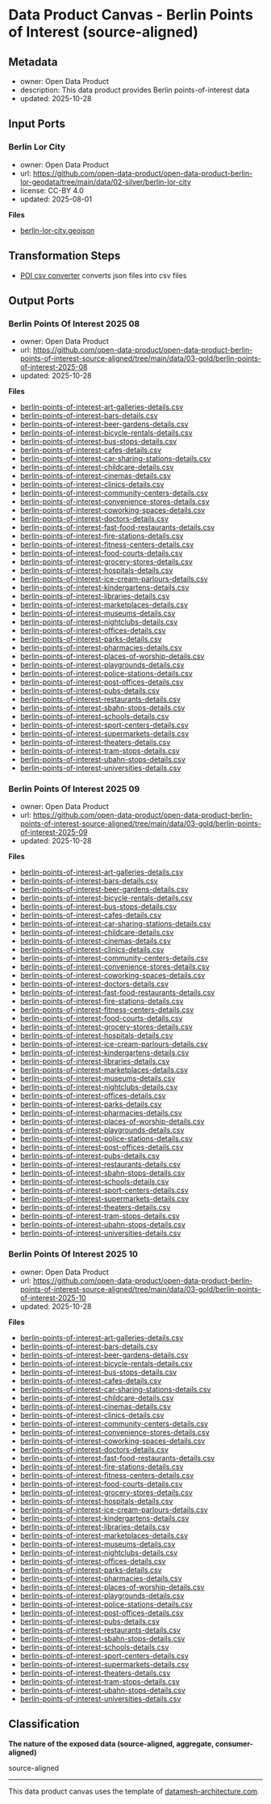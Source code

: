 
# Data Product Canvas - Berlin Points of Interest (source-aligned)

## Metadata

* owner: Open Data Product
* description: This data product provides Berlin points-of-interest data
* updated: 2025-10-28

## Input Ports

### Berlin Lor City

* owner: Open Data Product
* url: https://github.com/open-data-product/open-data-product-berlin-lor-geodata/tree/main/data/02-silver/berlin-lor-city
* license: CC-BY 4.0
* updated: 2025-08-01

**Files**

* [berlin-lor-city.geojson](https://raw.githubusercontent.com/open-data-product/open-data-product-berlin-lor-geodata/main/data/02-silver/berlin-lor-city/berlin-lor-city.geojson)

## Transformation Steps

* [POI csv converter](https://github.com/open-data-product/open-data-product-python-lib/blob/main/opendataproduct/transform/poi_csv_converter.py) converts json files into csv files

## Output Ports

### Berlin Points Of Interest 2025 08

* owner: Open Data Product
* url: https://github.com/open-data-product/open-data-product-berlin-points-of-interest-source-aligned/tree/main/data/03-gold/berlin-points-of-interest-2025-08
* updated: 2025-10-28

**Files**

* [berlin-points-of-interest-art-galleries-details.csv](https://raw.githubusercontent.com/open-data-product/open-data-product-berlin-points-of-interest-source-aligned/main/data/03-gold/berlin-points-of-interest-2025-08/berlin-points-of-interest-art-galleries-details.csv)
* [berlin-points-of-interest-bars-details.csv](https://raw.githubusercontent.com/open-data-product/open-data-product-berlin-points-of-interest-source-aligned/main/data/03-gold/berlin-points-of-interest-2025-08/berlin-points-of-interest-bars-details.csv)
* [berlin-points-of-interest-beer-gardens-details.csv](https://raw.githubusercontent.com/open-data-product/open-data-product-berlin-points-of-interest-source-aligned/main/data/03-gold/berlin-points-of-interest-2025-08/berlin-points-of-interest-beer-gardens-details.csv)
* [berlin-points-of-interest-bicycle-rentals-details.csv](https://raw.githubusercontent.com/open-data-product/open-data-product-berlin-points-of-interest-source-aligned/main/data/03-gold/berlin-points-of-interest-2025-08/berlin-points-of-interest-bicycle-rentals-details.csv)
* [berlin-points-of-interest-bus-stops-details.csv](https://raw.githubusercontent.com/open-data-product/open-data-product-berlin-points-of-interest-source-aligned/main/data/03-gold/berlin-points-of-interest-2025-08/berlin-points-of-interest-bus-stops-details.csv)
* [berlin-points-of-interest-cafes-details.csv](https://raw.githubusercontent.com/open-data-product/open-data-product-berlin-points-of-interest-source-aligned/main/data/03-gold/berlin-points-of-interest-2025-08/berlin-points-of-interest-cafes-details.csv)
* [berlin-points-of-interest-car-sharing-stations-details.csv](https://raw.githubusercontent.com/open-data-product/open-data-product-berlin-points-of-interest-source-aligned/main/data/03-gold/berlin-points-of-interest-2025-08/berlin-points-of-interest-car-sharing-stations-details.csv)
* [berlin-points-of-interest-childcare-details.csv](https://raw.githubusercontent.com/open-data-product/open-data-product-berlin-points-of-interest-source-aligned/main/data/03-gold/berlin-points-of-interest-2025-08/berlin-points-of-interest-childcare-details.csv)
* [berlin-points-of-interest-cinemas-details.csv](https://raw.githubusercontent.com/open-data-product/open-data-product-berlin-points-of-interest-source-aligned/main/data/03-gold/berlin-points-of-interest-2025-08/berlin-points-of-interest-cinemas-details.csv)
* [berlin-points-of-interest-clinics-details.csv](https://raw.githubusercontent.com/open-data-product/open-data-product-berlin-points-of-interest-source-aligned/main/data/03-gold/berlin-points-of-interest-2025-08/berlin-points-of-interest-clinics-details.csv)
* [berlin-points-of-interest-community-centers-details.csv](https://raw.githubusercontent.com/open-data-product/open-data-product-berlin-points-of-interest-source-aligned/main/data/03-gold/berlin-points-of-interest-2025-08/berlin-points-of-interest-community-centers-details.csv)
* [berlin-points-of-interest-convenience-stores-details.csv](https://raw.githubusercontent.com/open-data-product/open-data-product-berlin-points-of-interest-source-aligned/main/data/03-gold/berlin-points-of-interest-2025-08/berlin-points-of-interest-convenience-stores-details.csv)
* [berlin-points-of-interest-coworking-spaces-details.csv](https://raw.githubusercontent.com/open-data-product/open-data-product-berlin-points-of-interest-source-aligned/main/data/03-gold/berlin-points-of-interest-2025-08/berlin-points-of-interest-coworking-spaces-details.csv)
* [berlin-points-of-interest-doctors-details.csv](https://raw.githubusercontent.com/open-data-product/open-data-product-berlin-points-of-interest-source-aligned/main/data/03-gold/berlin-points-of-interest-2025-08/berlin-points-of-interest-doctors-details.csv)
* [berlin-points-of-interest-fast-food-restaurants-details.csv](https://raw.githubusercontent.com/open-data-product/open-data-product-berlin-points-of-interest-source-aligned/main/data/03-gold/berlin-points-of-interest-2025-08/berlin-points-of-interest-fast-food-restaurants-details.csv)
* [berlin-points-of-interest-fire-stations-details.csv](https://raw.githubusercontent.com/open-data-product/open-data-product-berlin-points-of-interest-source-aligned/main/data/03-gold/berlin-points-of-interest-2025-08/berlin-points-of-interest-fire-stations-details.csv)
* [berlin-points-of-interest-fitness-centers-details.csv](https://raw.githubusercontent.com/open-data-product/open-data-product-berlin-points-of-interest-source-aligned/main/data/03-gold/berlin-points-of-interest-2025-08/berlin-points-of-interest-fitness-centers-details.csv)
* [berlin-points-of-interest-food-courts-details.csv](https://raw.githubusercontent.com/open-data-product/open-data-product-berlin-points-of-interest-source-aligned/main/data/03-gold/berlin-points-of-interest-2025-08/berlin-points-of-interest-food-courts-details.csv)
* [berlin-points-of-interest-grocery-stores-details.csv](https://raw.githubusercontent.com/open-data-product/open-data-product-berlin-points-of-interest-source-aligned/main/data/03-gold/berlin-points-of-interest-2025-08/berlin-points-of-interest-grocery-stores-details.csv)
* [berlin-points-of-interest-hospitals-details.csv](https://raw.githubusercontent.com/open-data-product/open-data-product-berlin-points-of-interest-source-aligned/main/data/03-gold/berlin-points-of-interest-2025-08/berlin-points-of-interest-hospitals-details.csv)
* [berlin-points-of-interest-ice-cream-parlours-details.csv](https://raw.githubusercontent.com/open-data-product/open-data-product-berlin-points-of-interest-source-aligned/main/data/03-gold/berlin-points-of-interest-2025-08/berlin-points-of-interest-ice-cream-parlours-details.csv)
* [berlin-points-of-interest-kindergartens-details.csv](https://raw.githubusercontent.com/open-data-product/open-data-product-berlin-points-of-interest-source-aligned/main/data/03-gold/berlin-points-of-interest-2025-08/berlin-points-of-interest-kindergartens-details.csv)
* [berlin-points-of-interest-libraries-details.csv](https://raw.githubusercontent.com/open-data-product/open-data-product-berlin-points-of-interest-source-aligned/main/data/03-gold/berlin-points-of-interest-2025-08/berlin-points-of-interest-libraries-details.csv)
* [berlin-points-of-interest-marketplaces-details.csv](https://raw.githubusercontent.com/open-data-product/open-data-product-berlin-points-of-interest-source-aligned/main/data/03-gold/berlin-points-of-interest-2025-08/berlin-points-of-interest-marketplaces-details.csv)
* [berlin-points-of-interest-museums-details.csv](https://raw.githubusercontent.com/open-data-product/open-data-product-berlin-points-of-interest-source-aligned/main/data/03-gold/berlin-points-of-interest-2025-08/berlin-points-of-interest-museums-details.csv)
* [berlin-points-of-interest-nightclubs-details.csv](https://raw.githubusercontent.com/open-data-product/open-data-product-berlin-points-of-interest-source-aligned/main/data/03-gold/berlin-points-of-interest-2025-08/berlin-points-of-interest-nightclubs-details.csv)
* [berlin-points-of-interest-offices-details.csv](https://raw.githubusercontent.com/open-data-product/open-data-product-berlin-points-of-interest-source-aligned/main/data/03-gold/berlin-points-of-interest-2025-08/berlin-points-of-interest-offices-details.csv)
* [berlin-points-of-interest-parks-details.csv](https://raw.githubusercontent.com/open-data-product/open-data-product-berlin-points-of-interest-source-aligned/main/data/03-gold/berlin-points-of-interest-2025-08/berlin-points-of-interest-parks-details.csv)
* [berlin-points-of-interest-pharmacies-details.csv](https://raw.githubusercontent.com/open-data-product/open-data-product-berlin-points-of-interest-source-aligned/main/data/03-gold/berlin-points-of-interest-2025-08/berlin-points-of-interest-pharmacies-details.csv)
* [berlin-points-of-interest-places-of-worship-details.csv](https://raw.githubusercontent.com/open-data-product/open-data-product-berlin-points-of-interest-source-aligned/main/data/03-gold/berlin-points-of-interest-2025-08/berlin-points-of-interest-places-of-worship-details.csv)
* [berlin-points-of-interest-playgrounds-details.csv](https://raw.githubusercontent.com/open-data-product/open-data-product-berlin-points-of-interest-source-aligned/main/data/03-gold/berlin-points-of-interest-2025-08/berlin-points-of-interest-playgrounds-details.csv)
* [berlin-points-of-interest-police-stations-details.csv](https://raw.githubusercontent.com/open-data-product/open-data-product-berlin-points-of-interest-source-aligned/main/data/03-gold/berlin-points-of-interest-2025-08/berlin-points-of-interest-police-stations-details.csv)
* [berlin-points-of-interest-post-offices-details.csv](https://raw.githubusercontent.com/open-data-product/open-data-product-berlin-points-of-interest-source-aligned/main/data/03-gold/berlin-points-of-interest-2025-08/berlin-points-of-interest-post-offices-details.csv)
* [berlin-points-of-interest-pubs-details.csv](https://raw.githubusercontent.com/open-data-product/open-data-product-berlin-points-of-interest-source-aligned/main/data/03-gold/berlin-points-of-interest-2025-08/berlin-points-of-interest-pubs-details.csv)
* [berlin-points-of-interest-restaurants-details.csv](https://raw.githubusercontent.com/open-data-product/open-data-product-berlin-points-of-interest-source-aligned/main/data/03-gold/berlin-points-of-interest-2025-08/berlin-points-of-interest-restaurants-details.csv)
* [berlin-points-of-interest-sbahn-stops-details.csv](https://raw.githubusercontent.com/open-data-product/open-data-product-berlin-points-of-interest-source-aligned/main/data/03-gold/berlin-points-of-interest-2025-08/berlin-points-of-interest-sbahn-stops-details.csv)
* [berlin-points-of-interest-schools-details.csv](https://raw.githubusercontent.com/open-data-product/open-data-product-berlin-points-of-interest-source-aligned/main/data/03-gold/berlin-points-of-interest-2025-08/berlin-points-of-interest-schools-details.csv)
* [berlin-points-of-interest-sport-centers-details.csv](https://raw.githubusercontent.com/open-data-product/open-data-product-berlin-points-of-interest-source-aligned/main/data/03-gold/berlin-points-of-interest-2025-08/berlin-points-of-interest-sport-centers-details.csv)
* [berlin-points-of-interest-supermarkets-details.csv](https://raw.githubusercontent.com/open-data-product/open-data-product-berlin-points-of-interest-source-aligned/main/data/03-gold/berlin-points-of-interest-2025-08/berlin-points-of-interest-supermarkets-details.csv)
* [berlin-points-of-interest-theaters-details.csv](https://raw.githubusercontent.com/open-data-product/open-data-product-berlin-points-of-interest-source-aligned/main/data/03-gold/berlin-points-of-interest-2025-08/berlin-points-of-interest-theaters-details.csv)
* [berlin-points-of-interest-tram-stops-details.csv](https://raw.githubusercontent.com/open-data-product/open-data-product-berlin-points-of-interest-source-aligned/main/data/03-gold/berlin-points-of-interest-2025-08/berlin-points-of-interest-tram-stops-details.csv)
* [berlin-points-of-interest-ubahn-stops-details.csv](https://raw.githubusercontent.com/open-data-product/open-data-product-berlin-points-of-interest-source-aligned/main/data/03-gold/berlin-points-of-interest-2025-08/berlin-points-of-interest-ubahn-stops-details.csv)
* [berlin-points-of-interest-universities-details.csv](https://raw.githubusercontent.com/open-data-product/open-data-product-berlin-points-of-interest-source-aligned/main/data/03-gold/berlin-points-of-interest-2025-08/berlin-points-of-interest-universities-details.csv)

### Berlin Points Of Interest 2025 09

* owner: Open Data Product
* url: https://github.com/open-data-product/open-data-product-berlin-points-of-interest-source-aligned/tree/main/data/03-gold/berlin-points-of-interest-2025-09
* updated: 2025-10-28

**Files**

* [berlin-points-of-interest-art-galleries-details.csv](https://raw.githubusercontent.com/open-data-product/open-data-product-berlin-points-of-interest-source-aligned/main/data/03-gold/berlin-points-of-interest-2025-09/berlin-points-of-interest-art-galleries-details.csv)
* [berlin-points-of-interest-bars-details.csv](https://raw.githubusercontent.com/open-data-product/open-data-product-berlin-points-of-interest-source-aligned/main/data/03-gold/berlin-points-of-interest-2025-09/berlin-points-of-interest-bars-details.csv)
* [berlin-points-of-interest-beer-gardens-details.csv](https://raw.githubusercontent.com/open-data-product/open-data-product-berlin-points-of-interest-source-aligned/main/data/03-gold/berlin-points-of-interest-2025-09/berlin-points-of-interest-beer-gardens-details.csv)
* [berlin-points-of-interest-bicycle-rentals-details.csv](https://raw.githubusercontent.com/open-data-product/open-data-product-berlin-points-of-interest-source-aligned/main/data/03-gold/berlin-points-of-interest-2025-09/berlin-points-of-interest-bicycle-rentals-details.csv)
* [berlin-points-of-interest-bus-stops-details.csv](https://raw.githubusercontent.com/open-data-product/open-data-product-berlin-points-of-interest-source-aligned/main/data/03-gold/berlin-points-of-interest-2025-09/berlin-points-of-interest-bus-stops-details.csv)
* [berlin-points-of-interest-cafes-details.csv](https://raw.githubusercontent.com/open-data-product/open-data-product-berlin-points-of-interest-source-aligned/main/data/03-gold/berlin-points-of-interest-2025-09/berlin-points-of-interest-cafes-details.csv)
* [berlin-points-of-interest-car-sharing-stations-details.csv](https://raw.githubusercontent.com/open-data-product/open-data-product-berlin-points-of-interest-source-aligned/main/data/03-gold/berlin-points-of-interest-2025-09/berlin-points-of-interest-car-sharing-stations-details.csv)
* [berlin-points-of-interest-childcare-details.csv](https://raw.githubusercontent.com/open-data-product/open-data-product-berlin-points-of-interest-source-aligned/main/data/03-gold/berlin-points-of-interest-2025-09/berlin-points-of-interest-childcare-details.csv)
* [berlin-points-of-interest-cinemas-details.csv](https://raw.githubusercontent.com/open-data-product/open-data-product-berlin-points-of-interest-source-aligned/main/data/03-gold/berlin-points-of-interest-2025-09/berlin-points-of-interest-cinemas-details.csv)
* [berlin-points-of-interest-clinics-details.csv](https://raw.githubusercontent.com/open-data-product/open-data-product-berlin-points-of-interest-source-aligned/main/data/03-gold/berlin-points-of-interest-2025-09/berlin-points-of-interest-clinics-details.csv)
* [berlin-points-of-interest-community-centers-details.csv](https://raw.githubusercontent.com/open-data-product/open-data-product-berlin-points-of-interest-source-aligned/main/data/03-gold/berlin-points-of-interest-2025-09/berlin-points-of-interest-community-centers-details.csv)
* [berlin-points-of-interest-convenience-stores-details.csv](https://raw.githubusercontent.com/open-data-product/open-data-product-berlin-points-of-interest-source-aligned/main/data/03-gold/berlin-points-of-interest-2025-09/berlin-points-of-interest-convenience-stores-details.csv)
* [berlin-points-of-interest-coworking-spaces-details.csv](https://raw.githubusercontent.com/open-data-product/open-data-product-berlin-points-of-interest-source-aligned/main/data/03-gold/berlin-points-of-interest-2025-09/berlin-points-of-interest-coworking-spaces-details.csv)
* [berlin-points-of-interest-doctors-details.csv](https://raw.githubusercontent.com/open-data-product/open-data-product-berlin-points-of-interest-source-aligned/main/data/03-gold/berlin-points-of-interest-2025-09/berlin-points-of-interest-doctors-details.csv)
* [berlin-points-of-interest-fast-food-restaurants-details.csv](https://raw.githubusercontent.com/open-data-product/open-data-product-berlin-points-of-interest-source-aligned/main/data/03-gold/berlin-points-of-interest-2025-09/berlin-points-of-interest-fast-food-restaurants-details.csv)
* [berlin-points-of-interest-fire-stations-details.csv](https://raw.githubusercontent.com/open-data-product/open-data-product-berlin-points-of-interest-source-aligned/main/data/03-gold/berlin-points-of-interest-2025-09/berlin-points-of-interest-fire-stations-details.csv)
* [berlin-points-of-interest-fitness-centers-details.csv](https://raw.githubusercontent.com/open-data-product/open-data-product-berlin-points-of-interest-source-aligned/main/data/03-gold/berlin-points-of-interest-2025-09/berlin-points-of-interest-fitness-centers-details.csv)
* [berlin-points-of-interest-food-courts-details.csv](https://raw.githubusercontent.com/open-data-product/open-data-product-berlin-points-of-interest-source-aligned/main/data/03-gold/berlin-points-of-interest-2025-09/berlin-points-of-interest-food-courts-details.csv)
* [berlin-points-of-interest-grocery-stores-details.csv](https://raw.githubusercontent.com/open-data-product/open-data-product-berlin-points-of-interest-source-aligned/main/data/03-gold/berlin-points-of-interest-2025-09/berlin-points-of-interest-grocery-stores-details.csv)
* [berlin-points-of-interest-hospitals-details.csv](https://raw.githubusercontent.com/open-data-product/open-data-product-berlin-points-of-interest-source-aligned/main/data/03-gold/berlin-points-of-interest-2025-09/berlin-points-of-interest-hospitals-details.csv)
* [berlin-points-of-interest-ice-cream-parlours-details.csv](https://raw.githubusercontent.com/open-data-product/open-data-product-berlin-points-of-interest-source-aligned/main/data/03-gold/berlin-points-of-interest-2025-09/berlin-points-of-interest-ice-cream-parlours-details.csv)
* [berlin-points-of-interest-kindergartens-details.csv](https://raw.githubusercontent.com/open-data-product/open-data-product-berlin-points-of-interest-source-aligned/main/data/03-gold/berlin-points-of-interest-2025-09/berlin-points-of-interest-kindergartens-details.csv)
* [berlin-points-of-interest-libraries-details.csv](https://raw.githubusercontent.com/open-data-product/open-data-product-berlin-points-of-interest-source-aligned/main/data/03-gold/berlin-points-of-interest-2025-09/berlin-points-of-interest-libraries-details.csv)
* [berlin-points-of-interest-marketplaces-details.csv](https://raw.githubusercontent.com/open-data-product/open-data-product-berlin-points-of-interest-source-aligned/main/data/03-gold/berlin-points-of-interest-2025-09/berlin-points-of-interest-marketplaces-details.csv)
* [berlin-points-of-interest-museums-details.csv](https://raw.githubusercontent.com/open-data-product/open-data-product-berlin-points-of-interest-source-aligned/main/data/03-gold/berlin-points-of-interest-2025-09/berlin-points-of-interest-museums-details.csv)
* [berlin-points-of-interest-nightclubs-details.csv](https://raw.githubusercontent.com/open-data-product/open-data-product-berlin-points-of-interest-source-aligned/main/data/03-gold/berlin-points-of-interest-2025-09/berlin-points-of-interest-nightclubs-details.csv)
* [berlin-points-of-interest-offices-details.csv](https://raw.githubusercontent.com/open-data-product/open-data-product-berlin-points-of-interest-source-aligned/main/data/03-gold/berlin-points-of-interest-2025-09/berlin-points-of-interest-offices-details.csv)
* [berlin-points-of-interest-parks-details.csv](https://raw.githubusercontent.com/open-data-product/open-data-product-berlin-points-of-interest-source-aligned/main/data/03-gold/berlin-points-of-interest-2025-09/berlin-points-of-interest-parks-details.csv)
* [berlin-points-of-interest-pharmacies-details.csv](https://raw.githubusercontent.com/open-data-product/open-data-product-berlin-points-of-interest-source-aligned/main/data/03-gold/berlin-points-of-interest-2025-09/berlin-points-of-interest-pharmacies-details.csv)
* [berlin-points-of-interest-places-of-worship-details.csv](https://raw.githubusercontent.com/open-data-product/open-data-product-berlin-points-of-interest-source-aligned/main/data/03-gold/berlin-points-of-interest-2025-09/berlin-points-of-interest-places-of-worship-details.csv)
* [berlin-points-of-interest-playgrounds-details.csv](https://raw.githubusercontent.com/open-data-product/open-data-product-berlin-points-of-interest-source-aligned/main/data/03-gold/berlin-points-of-interest-2025-09/berlin-points-of-interest-playgrounds-details.csv)
* [berlin-points-of-interest-police-stations-details.csv](https://raw.githubusercontent.com/open-data-product/open-data-product-berlin-points-of-interest-source-aligned/main/data/03-gold/berlin-points-of-interest-2025-09/berlin-points-of-interest-police-stations-details.csv)
* [berlin-points-of-interest-post-offices-details.csv](https://raw.githubusercontent.com/open-data-product/open-data-product-berlin-points-of-interest-source-aligned/main/data/03-gold/berlin-points-of-interest-2025-09/berlin-points-of-interest-post-offices-details.csv)
* [berlin-points-of-interest-pubs-details.csv](https://raw.githubusercontent.com/open-data-product/open-data-product-berlin-points-of-interest-source-aligned/main/data/03-gold/berlin-points-of-interest-2025-09/berlin-points-of-interest-pubs-details.csv)
* [berlin-points-of-interest-restaurants-details.csv](https://raw.githubusercontent.com/open-data-product/open-data-product-berlin-points-of-interest-source-aligned/main/data/03-gold/berlin-points-of-interest-2025-09/berlin-points-of-interest-restaurants-details.csv)
* [berlin-points-of-interest-sbahn-stops-details.csv](https://raw.githubusercontent.com/open-data-product/open-data-product-berlin-points-of-interest-source-aligned/main/data/03-gold/berlin-points-of-interest-2025-09/berlin-points-of-interest-sbahn-stops-details.csv)
* [berlin-points-of-interest-schools-details.csv](https://raw.githubusercontent.com/open-data-product/open-data-product-berlin-points-of-interest-source-aligned/main/data/03-gold/berlin-points-of-interest-2025-09/berlin-points-of-interest-schools-details.csv)
* [berlin-points-of-interest-sport-centers-details.csv](https://raw.githubusercontent.com/open-data-product/open-data-product-berlin-points-of-interest-source-aligned/main/data/03-gold/berlin-points-of-interest-2025-09/berlin-points-of-interest-sport-centers-details.csv)
* [berlin-points-of-interest-supermarkets-details.csv](https://raw.githubusercontent.com/open-data-product/open-data-product-berlin-points-of-interest-source-aligned/main/data/03-gold/berlin-points-of-interest-2025-09/berlin-points-of-interest-supermarkets-details.csv)
* [berlin-points-of-interest-theaters-details.csv](https://raw.githubusercontent.com/open-data-product/open-data-product-berlin-points-of-interest-source-aligned/main/data/03-gold/berlin-points-of-interest-2025-09/berlin-points-of-interest-theaters-details.csv)
* [berlin-points-of-interest-tram-stops-details.csv](https://raw.githubusercontent.com/open-data-product/open-data-product-berlin-points-of-interest-source-aligned/main/data/03-gold/berlin-points-of-interest-2025-09/berlin-points-of-interest-tram-stops-details.csv)
* [berlin-points-of-interest-ubahn-stops-details.csv](https://raw.githubusercontent.com/open-data-product/open-data-product-berlin-points-of-interest-source-aligned/main/data/03-gold/berlin-points-of-interest-2025-09/berlin-points-of-interest-ubahn-stops-details.csv)
* [berlin-points-of-interest-universities-details.csv](https://raw.githubusercontent.com/open-data-product/open-data-product-berlin-points-of-interest-source-aligned/main/data/03-gold/berlin-points-of-interest-2025-09/berlin-points-of-interest-universities-details.csv)

### Berlin Points Of Interest 2025 10

* owner: Open Data Product
* url: https://github.com/open-data-product/open-data-product-berlin-points-of-interest-source-aligned/tree/main/data/03-gold/berlin-points-of-interest-2025-10
* updated: 2025-10-28

**Files**

* [berlin-points-of-interest-art-galleries-details.csv](https://raw.githubusercontent.com/open-data-product/open-data-product-berlin-points-of-interest-source-aligned/main/data/03-gold/berlin-points-of-interest-2025-10/berlin-points-of-interest-art-galleries-details.csv)
* [berlin-points-of-interest-bars-details.csv](https://raw.githubusercontent.com/open-data-product/open-data-product-berlin-points-of-interest-source-aligned/main/data/03-gold/berlin-points-of-interest-2025-10/berlin-points-of-interest-bars-details.csv)
* [berlin-points-of-interest-beer-gardens-details.csv](https://raw.githubusercontent.com/open-data-product/open-data-product-berlin-points-of-interest-source-aligned/main/data/03-gold/berlin-points-of-interest-2025-10/berlin-points-of-interest-beer-gardens-details.csv)
* [berlin-points-of-interest-bicycle-rentals-details.csv](https://raw.githubusercontent.com/open-data-product/open-data-product-berlin-points-of-interest-source-aligned/main/data/03-gold/berlin-points-of-interest-2025-10/berlin-points-of-interest-bicycle-rentals-details.csv)
* [berlin-points-of-interest-bus-stops-details.csv](https://raw.githubusercontent.com/open-data-product/open-data-product-berlin-points-of-interest-source-aligned/main/data/03-gold/berlin-points-of-interest-2025-10/berlin-points-of-interest-bus-stops-details.csv)
* [berlin-points-of-interest-cafes-details.csv](https://raw.githubusercontent.com/open-data-product/open-data-product-berlin-points-of-interest-source-aligned/main/data/03-gold/berlin-points-of-interest-2025-10/berlin-points-of-interest-cafes-details.csv)
* [berlin-points-of-interest-car-sharing-stations-details.csv](https://raw.githubusercontent.com/open-data-product/open-data-product-berlin-points-of-interest-source-aligned/main/data/03-gold/berlin-points-of-interest-2025-10/berlin-points-of-interest-car-sharing-stations-details.csv)
* [berlin-points-of-interest-childcare-details.csv](https://raw.githubusercontent.com/open-data-product/open-data-product-berlin-points-of-interest-source-aligned/main/data/03-gold/berlin-points-of-interest-2025-10/berlin-points-of-interest-childcare-details.csv)
* [berlin-points-of-interest-cinemas-details.csv](https://raw.githubusercontent.com/open-data-product/open-data-product-berlin-points-of-interest-source-aligned/main/data/03-gold/berlin-points-of-interest-2025-10/berlin-points-of-interest-cinemas-details.csv)
* [berlin-points-of-interest-clinics-details.csv](https://raw.githubusercontent.com/open-data-product/open-data-product-berlin-points-of-interest-source-aligned/main/data/03-gold/berlin-points-of-interest-2025-10/berlin-points-of-interest-clinics-details.csv)
* [berlin-points-of-interest-community-centers-details.csv](https://raw.githubusercontent.com/open-data-product/open-data-product-berlin-points-of-interest-source-aligned/main/data/03-gold/berlin-points-of-interest-2025-10/berlin-points-of-interest-community-centers-details.csv)
* [berlin-points-of-interest-convenience-stores-details.csv](https://raw.githubusercontent.com/open-data-product/open-data-product-berlin-points-of-interest-source-aligned/main/data/03-gold/berlin-points-of-interest-2025-10/berlin-points-of-interest-convenience-stores-details.csv)
* [berlin-points-of-interest-coworking-spaces-details.csv](https://raw.githubusercontent.com/open-data-product/open-data-product-berlin-points-of-interest-source-aligned/main/data/03-gold/berlin-points-of-interest-2025-10/berlin-points-of-interest-coworking-spaces-details.csv)
* [berlin-points-of-interest-doctors-details.csv](https://raw.githubusercontent.com/open-data-product/open-data-product-berlin-points-of-interest-source-aligned/main/data/03-gold/berlin-points-of-interest-2025-10/berlin-points-of-interest-doctors-details.csv)
* [berlin-points-of-interest-fast-food-restaurants-details.csv](https://raw.githubusercontent.com/open-data-product/open-data-product-berlin-points-of-interest-source-aligned/main/data/03-gold/berlin-points-of-interest-2025-10/berlin-points-of-interest-fast-food-restaurants-details.csv)
* [berlin-points-of-interest-fire-stations-details.csv](https://raw.githubusercontent.com/open-data-product/open-data-product-berlin-points-of-interest-source-aligned/main/data/03-gold/berlin-points-of-interest-2025-10/berlin-points-of-interest-fire-stations-details.csv)
* [berlin-points-of-interest-fitness-centers-details.csv](https://raw.githubusercontent.com/open-data-product/open-data-product-berlin-points-of-interest-source-aligned/main/data/03-gold/berlin-points-of-interest-2025-10/berlin-points-of-interest-fitness-centers-details.csv)
* [berlin-points-of-interest-food-courts-details.csv](https://raw.githubusercontent.com/open-data-product/open-data-product-berlin-points-of-interest-source-aligned/main/data/03-gold/berlin-points-of-interest-2025-10/berlin-points-of-interest-food-courts-details.csv)
* [berlin-points-of-interest-grocery-stores-details.csv](https://raw.githubusercontent.com/open-data-product/open-data-product-berlin-points-of-interest-source-aligned/main/data/03-gold/berlin-points-of-interest-2025-10/berlin-points-of-interest-grocery-stores-details.csv)
* [berlin-points-of-interest-hospitals-details.csv](https://raw.githubusercontent.com/open-data-product/open-data-product-berlin-points-of-interest-source-aligned/main/data/03-gold/berlin-points-of-interest-2025-10/berlin-points-of-interest-hospitals-details.csv)
* [berlin-points-of-interest-ice-cream-parlours-details.csv](https://raw.githubusercontent.com/open-data-product/open-data-product-berlin-points-of-interest-source-aligned/main/data/03-gold/berlin-points-of-interest-2025-10/berlin-points-of-interest-ice-cream-parlours-details.csv)
* [berlin-points-of-interest-kindergartens-details.csv](https://raw.githubusercontent.com/open-data-product/open-data-product-berlin-points-of-interest-source-aligned/main/data/03-gold/berlin-points-of-interest-2025-10/berlin-points-of-interest-kindergartens-details.csv)
* [berlin-points-of-interest-libraries-details.csv](https://raw.githubusercontent.com/open-data-product/open-data-product-berlin-points-of-interest-source-aligned/main/data/03-gold/berlin-points-of-interest-2025-10/berlin-points-of-interest-libraries-details.csv)
* [berlin-points-of-interest-marketplaces-details.csv](https://raw.githubusercontent.com/open-data-product/open-data-product-berlin-points-of-interest-source-aligned/main/data/03-gold/berlin-points-of-interest-2025-10/berlin-points-of-interest-marketplaces-details.csv)
* [berlin-points-of-interest-museums-details.csv](https://raw.githubusercontent.com/open-data-product/open-data-product-berlin-points-of-interest-source-aligned/main/data/03-gold/berlin-points-of-interest-2025-10/berlin-points-of-interest-museums-details.csv)
* [berlin-points-of-interest-nightclubs-details.csv](https://raw.githubusercontent.com/open-data-product/open-data-product-berlin-points-of-interest-source-aligned/main/data/03-gold/berlin-points-of-interest-2025-10/berlin-points-of-interest-nightclubs-details.csv)
* [berlin-points-of-interest-offices-details.csv](https://raw.githubusercontent.com/open-data-product/open-data-product-berlin-points-of-interest-source-aligned/main/data/03-gold/berlin-points-of-interest-2025-10/berlin-points-of-interest-offices-details.csv)
* [berlin-points-of-interest-parks-details.csv](https://raw.githubusercontent.com/open-data-product/open-data-product-berlin-points-of-interest-source-aligned/main/data/03-gold/berlin-points-of-interest-2025-10/berlin-points-of-interest-parks-details.csv)
* [berlin-points-of-interest-pharmacies-details.csv](https://raw.githubusercontent.com/open-data-product/open-data-product-berlin-points-of-interest-source-aligned/main/data/03-gold/berlin-points-of-interest-2025-10/berlin-points-of-interest-pharmacies-details.csv)
* [berlin-points-of-interest-places-of-worship-details.csv](https://raw.githubusercontent.com/open-data-product/open-data-product-berlin-points-of-interest-source-aligned/main/data/03-gold/berlin-points-of-interest-2025-10/berlin-points-of-interest-places-of-worship-details.csv)
* [berlin-points-of-interest-playgrounds-details.csv](https://raw.githubusercontent.com/open-data-product/open-data-product-berlin-points-of-interest-source-aligned/main/data/03-gold/berlin-points-of-interest-2025-10/berlin-points-of-interest-playgrounds-details.csv)
* [berlin-points-of-interest-police-stations-details.csv](https://raw.githubusercontent.com/open-data-product/open-data-product-berlin-points-of-interest-source-aligned/main/data/03-gold/berlin-points-of-interest-2025-10/berlin-points-of-interest-police-stations-details.csv)
* [berlin-points-of-interest-post-offices-details.csv](https://raw.githubusercontent.com/open-data-product/open-data-product-berlin-points-of-interest-source-aligned/main/data/03-gold/berlin-points-of-interest-2025-10/berlin-points-of-interest-post-offices-details.csv)
* [berlin-points-of-interest-pubs-details.csv](https://raw.githubusercontent.com/open-data-product/open-data-product-berlin-points-of-interest-source-aligned/main/data/03-gold/berlin-points-of-interest-2025-10/berlin-points-of-interest-pubs-details.csv)
* [berlin-points-of-interest-restaurants-details.csv](https://raw.githubusercontent.com/open-data-product/open-data-product-berlin-points-of-interest-source-aligned/main/data/03-gold/berlin-points-of-interest-2025-10/berlin-points-of-interest-restaurants-details.csv)
* [berlin-points-of-interest-sbahn-stops-details.csv](https://raw.githubusercontent.com/open-data-product/open-data-product-berlin-points-of-interest-source-aligned/main/data/03-gold/berlin-points-of-interest-2025-10/berlin-points-of-interest-sbahn-stops-details.csv)
* [berlin-points-of-interest-schools-details.csv](https://raw.githubusercontent.com/open-data-product/open-data-product-berlin-points-of-interest-source-aligned/main/data/03-gold/berlin-points-of-interest-2025-10/berlin-points-of-interest-schools-details.csv)
* [berlin-points-of-interest-sport-centers-details.csv](https://raw.githubusercontent.com/open-data-product/open-data-product-berlin-points-of-interest-source-aligned/main/data/03-gold/berlin-points-of-interest-2025-10/berlin-points-of-interest-sport-centers-details.csv)
* [berlin-points-of-interest-supermarkets-details.csv](https://raw.githubusercontent.com/open-data-product/open-data-product-berlin-points-of-interest-source-aligned/main/data/03-gold/berlin-points-of-interest-2025-10/berlin-points-of-interest-supermarkets-details.csv)
* [berlin-points-of-interest-theaters-details.csv](https://raw.githubusercontent.com/open-data-product/open-data-product-berlin-points-of-interest-source-aligned/main/data/03-gold/berlin-points-of-interest-2025-10/berlin-points-of-interest-theaters-details.csv)
* [berlin-points-of-interest-tram-stops-details.csv](https://raw.githubusercontent.com/open-data-product/open-data-product-berlin-points-of-interest-source-aligned/main/data/03-gold/berlin-points-of-interest-2025-10/berlin-points-of-interest-tram-stops-details.csv)
* [berlin-points-of-interest-ubahn-stops-details.csv](https://raw.githubusercontent.com/open-data-product/open-data-product-berlin-points-of-interest-source-aligned/main/data/03-gold/berlin-points-of-interest-2025-10/berlin-points-of-interest-ubahn-stops-details.csv)
* [berlin-points-of-interest-universities-details.csv](https://raw.githubusercontent.com/open-data-product/open-data-product-berlin-points-of-interest-source-aligned/main/data/03-gold/berlin-points-of-interest-2025-10/berlin-points-of-interest-universities-details.csv)

## Classification

**The nature of the exposed data (source-aligned, aggregate, consumer-aligned)**

source-aligned


---
This data product canvas uses the template of [datamesh-architecture.com](https://www.datamesh-architecture.com/data-product-canvas).